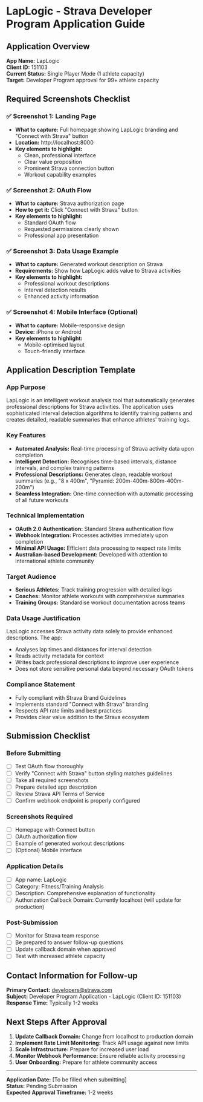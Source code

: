 # LapLogic - Strava Developer Program Application Guide

## Application Overview
**App Name:** LapLogic  
**Client ID:** 151103  
**Current Status:** Single Player Mode (1 athlete capacity)  
**Target:** Developer Program approval for 99+ athlete capacity  

## Required Screenshots Checklist

### ✅ Screenshot 1: Landing Page
- **What to capture:** Full homepage showing LapLogic branding and "Connect with Strava" button
- **Location:** http://localhost:8000
- **Key elements to highlight:**
  - Clean, professional interface
  - Clear value proposition
  - Prominent Strava connection button
  - Workout capability examples

### ✅ Screenshot 2: OAuth Flow
- **What to capture:** Strava authorization page
- **How to get it:** Click "Connect with Strava" button
- **Key elements to highlight:**
  - Standard OAuth flow
  - Requested permissions clearly shown
  - Professional app presentation

### ✅ Screenshot 3: Data Usage Example
- **What to capture:** Generated workout description on Strava
- **Requirements:** Show how LapLogic adds value to Strava activities
- **Key elements to highlight:**
  - Professional workout descriptions
  - Interval detection results
  - Enhanced activity information

### ✅ Screenshot 4: Mobile Interface (Optional)
- **What to capture:** Mobile-responsive design
- **Device:** iPhone or Android
- **Key elements to highlight:**
  - Mobile-optimised layout
  - Touch-friendly interface

## Application Description Template

### App Purpose
LapLogic is an intelligent workout analysis tool that automatically generates professional descriptions for Strava activities. The application uses sophisticated interval detection algorithms to identify training patterns and creates detailed, readable summaries that enhance athletes' training logs.

### Key Features
- **Automated Analysis:** Real-time processing of Strava activity data upon completion
- **Intelligent Detection:** Recognises time-based intervals, distance intervals, and complex training patterns
- **Professional Descriptions:** Generates clean, readable workout summaries (e.g., "8 x 400m", "Pyramid: 200m-400m-800m-400m-200m")
- **Seamless Integration:** One-time connection with automatic processing of all future workouts

### Technical Implementation
- **OAuth 2.0 Authentication:** Standard Strava authentication flow
- **Webhook Integration:** Processes activities immediately upon completion
- **Minimal API Usage:** Efficient data processing to respect rate limits
- **Australian-based Development:** Developed with attention to international athlete community

### Target Audience
- **Serious Athletes:** Track training progression with detailed logs
- **Coaches:** Monitor athlete workouts with comprehensive summaries
- **Training Groups:** Standardise workout documentation across teams

### Data Usage Justification
LapLogic accesses Strava activity data solely to provide enhanced descriptions. The app:
- Analyses lap times and distances for interval detection
- Reads activity metadata for context
- Writes back professional descriptions to improve user experience
- Does not store sensitive personal data beyond necessary OAuth tokens

### Compliance Statement
- Fully compliant with Strava Brand Guidelines
- Implements standard "Connect with Strava" branding
- Respects API rate limits and best practices
- Provides clear value addition to the Strava ecosystem

## Submission Checklist

### Before Submitting
- [ ] Test OAuth flow thoroughly
- [ ] Verify "Connect with Strava" button styling matches guidelines
- [ ] Take all required screenshots
- [ ] Prepare detailed app description
- [ ] Review Strava API Terms of Service
- [ ] Confirm webhook endpoint is properly configured

### Screenshots Required
- [ ] Homepage with Connect button
- [ ] OAuth authorization flow
- [ ] Example of generated workout descriptions
- [ ] (Optional) Mobile interface

### Application Details
- [ ] App name: LapLogic
- [ ] Category: Fitness/Training Analysis
- [ ] Description: Comprehensive explanation of functionality
- [ ] Authorization Callback Domain: Currently localhost (will update for production)

### Post-Submission
- [ ] Monitor for Strava team response
- [ ] Be prepared to answer follow-up questions
- [ ] Update callback domain when approved
- [ ] Test with increased athlete capacity

## Contact Information for Follow-up

**Primary Contact:** developers@strava.com  
**Subject:** Developer Program Application - LapLogic (Client ID: 151103)  
**Response Time:** Typically 1-2 weeks

## Next Steps After Approval

1. **Update Callback Domain:** Change from localhost to production domain
2. **Implement Rate Limit Monitoring:** Track API usage against new limits
3. **Scale Infrastructure:** Prepare for increased user load
4. **Monitor Webhook Performance:** Ensure reliable activity processing
5. **User Onboarding:** Prepare for athlete community access

---

**Application Date:** [To be filled when submitting]  
**Status:** Pending Submission  
**Expected Approval Timeframe:** 1-2 weeks